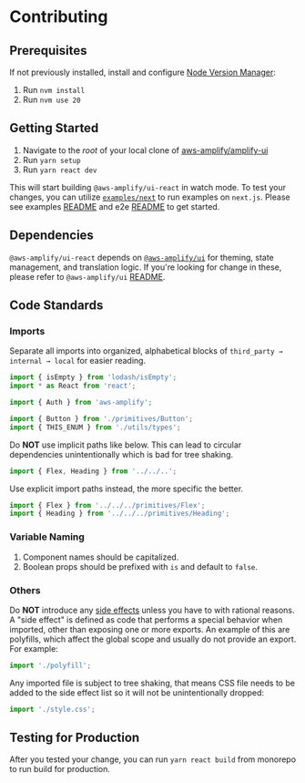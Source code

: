 # Contributing

## Prerequisites

If not previously installed, install and configure [Node Version Manager](https://github.com/nvm-sh/nvm):

1. Run `nvm install`
1. Run `nvm use 20`

## Getting Started

1. Navigate to the _root_ of your local clone of [aws-amplify/amplify-ui](https://github.com/aws-amplify/amplify-ui)
1. Run `yarn setup`
1. Run `yarn react dev`

This will start building `@aws-amplify/ui-react` in watch mode. To test your changes, you can utilize [`examples/next`](../../examples/next) to run examples on `next.js`. Please see examples [README](../../examples/README.md) and e2e [README](../e2e/README.md#contributing) to get started.

## Dependencies

`@aws-amplify/ui-react` depends on [`@aws-amplify/ui`](../ui) for theming, state management, and translation logic. If you're looking for change in these, please refer to `@aws-amplify/ui` [README](../ui/README.md).

## Code Standards

### Imports

Separate all imports into organized, alphabetical blocks of `third_party → internal → local` for easier reading.

```js
import { isEmpty } from 'lodash/isEmpty';
import * as React from 'react';

import { Auth } from 'aws-amplify';

import { Button } from './primitives/Button';
import { THIS_ENUM } from './utils/types';
```

Do **NOT** use implicit paths like below. This can lead to circular dependencies unintentionally which is bad for tree shaking.

```js
import { Flex, Heading } from '../../..';
```

Use explicit import paths instead, the more specific the better.

```js
import { Flex } from '../../../primitives/Flex';
import { Heading } from '../../../primitives/Heading';
```

### Variable Naming

1. Component names should be capitalized.
2. Boolean props should be prefixed with `is` and default to `false`.

### Others

Do **NOT** introduce any [side effects](https://webpack.js.org/guides/tree-shaking/#mark-the-file-as-side-effect-free) unless you have to with rational reasons. A "side effect" is defined as code that performs a special behavior when imported, other than exposing one or more exports. An example of this are polyfills, which affect the global scope and usually do not provide an export. For example:

```js
import './polyfill';
```

Any imported file is subject to tree shaking, that means CSS file needs to be added to the side effect list so it will not be unintentionally dropped:

```js
import './style.css';
```

## Testing for Production

After you tested your change, you can run `yarn react build` from monorepo to run build for production.
